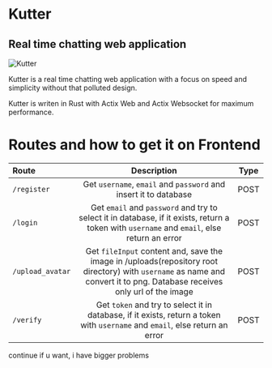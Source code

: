 # Kutter

## Real time chatting web application

![Kutter](https://github.com/Ryterm/kutter/blob/main/static/imgs/kutter.png)

Kutter is a real time chatting web application with a focus on speed and simplicity without that polluted design.

Kutter is writen in Rust with Actix Web and Actix Websocket for maximum performance.

# Routes and how to get it on Frontend

| Route | Description | Type |
| :--- | :---: | :---: |
| `/register` | Get `username`, `email` and `password` and insert it to database | POST |
| `/login` | Get `email` and `password` and try to select it in database, if it exists, return a token with `username` and `email`, else return an error | POST |
| `/upload_avatar` | Get `fileInput` content and, save the image in /uploads(repository root directory) with `username` as name and convert it to png. Database receives only url of the image | POST |
| `/verify` | Get `token` and try to select it in database, if it exists, return a token with `username` and `email`, else return an error | POST |

continue if u want, i have bigger problems
